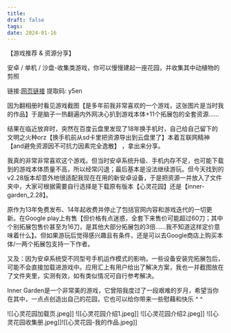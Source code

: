 ```yaml
---
title: 
draft: false
tags: 
date: 2024-01-16
---
```

【游戏推荐 & 资源分享】 

安卓 / 单机 / 沙盘-收集类游戏，你可以慢慢建起一座花园，并收集其中动植物的剪照

链接:[网页链接](https://pan.baidu.com/s/11q_Q_HiTZGTz_VoF8MKNQw) 
提取码: y5en 

因为翻相册时看见游戏截图【是多年前我非常喜欢的一个游戏，这张图片是当时我的作品】于是脑子一热翻遍内外网决心扒到游戏本体+11个拓展包的全套资源…… 

结果在临近放弃时，突然在百度云盘里发现了18年换手机时，自己给自己留下的文明之火种orz【换手机前从sd卡里把资源导出到云盘里了】本着互联网精神【and避免资源因不可抗力因素完全逸散】 ，拿出来分享。

我真的非常非常喜欢这个游戏。但当时安卓系统升级、手机内存不足，也可能下载到的游戏本体质量不高，所以经常闪退；最后基本是没法继续游玩。但今天找到的v2.28版本却意外地很适配我现在在用的新安卓设备，于是把资源一并放入了文件夹中，大家可根据需要自行选择是下载原有版本【心灵花园】还是【inner-garden_2.28】。 

原作为13年免费发布、14年起收费并停止了包括官网内容和游戏迭代的一切更新。在Google play上有售【但价格有点迷惑，全套下来售价可能超过60刀；其中个别拓展包售价甚至为16刀，是其他大部分拓展包的3倍……我不知道这样定价意味着什么】。但如果游玩后觉得感兴趣且有条件，还是可以去Google商店上购买本体/一两个拓展包支持一下作者。 

又及：因为安卓系统受不同型号手机运作模式的影响，一些设备安装完拓展包后，可能不会直接加载进游戏中。应用汇上有用户给出了解决方案，我也一并截图放在了文件夹里，实测有效，如有类似情况可自行参考解决。 

Inner Garden是一个非常美的游戏，它曾陪我度过了一段艰难的岁月，希望当你在其中，一点点创造出自己的花园，它也可以给你带来一些慰藉和快乐 ^ ^

![[心灵花园加载页.jpeg]]
![[心灵花园介绍1.jpeg]]
![[心灵花园介绍2.jpeg]]
![[心灵花园收集册.jpeg]]![[心灵花园-我的作品.jpeg]]